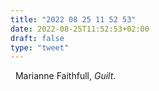```yaml
---
title: "2022 08 25 11 52 53"
date: 2022-08-25T11:52:53+02:00
draft: false
type: "tweet"
---
```


<a href="" class="iconfont icon-music" title="rss"></a> &nbsp; Marianne Faithfull, _Guilt_.
